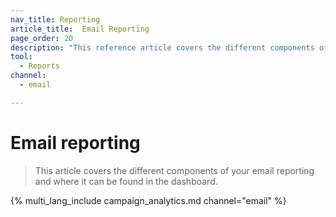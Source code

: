 ```yaml
---
nav_title: Reporting
article_title:  Email Reporting
page_order: 20
description: "This reference article covers the different components of email reporting and where it can be found in the dashboard."
tool:
  - Reports
channel:
  - email

---
```


# Email reporting

> This article covers the different components of your email reporting and where it can be found in the dashboard.

{% multi_lang_include campaign_analytics.md channel="email" %} 

